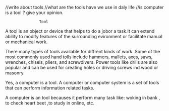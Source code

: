 //write about tools
//what are the tools have we use in daly life
//is computer is a tool ? give your opinion.


                   Tool

A tool is an object or device that helps to do a jobor a task.It can extend ability to modify
 features of the surrounding evironment or facilitate manual or mechanical work. 

There many types of tools available for diffrent kinds of work. Some of the most commonly
used hand tolls include hammers, mallets, axes, saws, wrenches, chisels, pliers, and screwdivers.
Power tools like drills are also popular and can be used for creating holes or driving screws ind
wood or masonry.

Yes, a computer is a tool. A computer or computer system is a set of tools that can perform 
information related tasks.  

A computer is an tool becauses it perform many task like: woking in bank , to check heart beet
,to study in online, etc.


